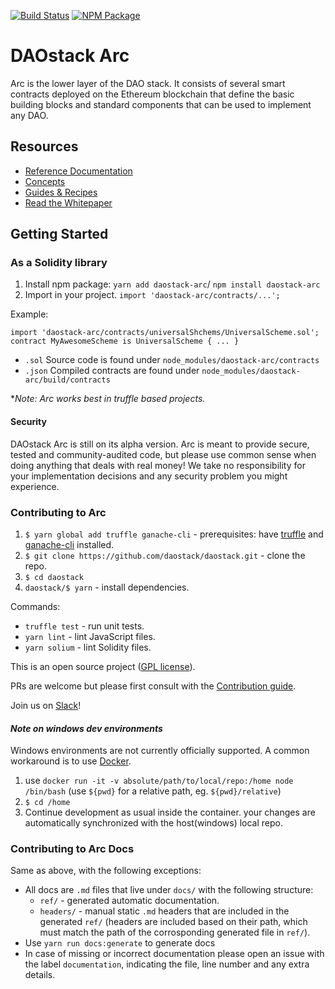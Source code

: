 [![Build Status](https://travis-ci.org/daostack/daostack.svg?branch=master)](https://travis-ci.org/daostack/daostack)
[![NPM Package](https://img.shields.io/npm/v/daostack-arc.svg?style=flat-square)](https://www.npmjs.org/package/daostack-arc)
# DAOstack Arc

Arc is the lower layer of the DAO stack. It consists of several smart contracts deployed on the Ethereum blockchain that define the basic building blocks and standard components that can be used to implement any DAO.

## Resources

- [Reference Documentation](docs/ref/README.md)
- [Concepts](docs/concepts.md)
- [Guides & Recipes](docs/guides.md)
- [Read the Whitepaper](docs/DAOstack%20White%20Paper%20V1.0.pdf)

## Getting Started
### As a Solidity library

1. Install npm package: `yarn add daostack-arc`/ `npm install daostack-arc`
2. Import in your project. `import 'daostack-arc/contracts/...';`

Example:
```
import 'daostack-arc/contracts/universalShchems/UniversalScheme.sol';
contract MyAwesomeScheme is UniversalScheme { ... }
```

- `.sol` Source code is found under `node_modules/daostack-arc/contracts`
- `.json` Compiled contracts are found under `node_modules/daostack-arc/build/contracts`

**Note: Arc works best in truffle based projects.*

#### Security
DAOstack Arc is still on its alpha version.
Arc is meant to provide secure, tested and community-audited code, but please use common sense when doing anything that deals with real money! We take no responsibility for your implementation decisions and any security problem you might experience.

### Contributing to Arc

1. `$ yarn global add truffle ganache-cli` - prerequisites: have [truffle](https://github.com/trufflesuite/truffle) and [ganache-cli](https://github.com/trufflesuite/ganache-cli) installed.
2. `$ git clone https://github.com/daostack/daostack.git` - clone the repo.
3. `$ cd daostack`
4. `daostack/$ yarn` - install dependencies.

Commands:
* `truffle test` - run unit tests.
* `yarn lint` - lint JavaScript files.
* `yarn solium` - lint Solidity files.

This is an open source project ([GPL license](https://github.com/daostack/daostack/blob/master/LICENSE)).

PRs are welcome but please first consult with the [Contribution guide](https://github.com/daostack/daostack/blob/master/CONTRIBUTING.md).

Join us on [Slack](https://daostack.slack.com/)!

#### *Note on windows dev environments*
Windows environments are not currently officially supported.
A common workaround is to use [Docker](https://www.docker.com/).
1. use `docker run -it -v absolute/path/to/local/repo:/home node /bin/bash` (use `${pwd}` for a relative path, eg. `${pwd}/relative`)
2. `$ cd /home`
3. Continue development as usual inside the container. your changes are automatically synchronized with the host(windows) local repo.

### Contributing to Arc Docs
Same as above, with the following exceptions:
* All docs are `.md` files that live under `docs/` with the following structure:
    * `ref/` - generated automatic documentation.
    * `headers/` - manual static `.md` headers that are included in the generated `ref/` (headers are included based on their path, which must match the path of the corrosponding generated file in `ref/`).
* Use `yarn run docs:generate` to generate docs 
* In case of missing or incorrect documentation please open an issue with the label `documentation`, indicating the file, line number and any extra details.
